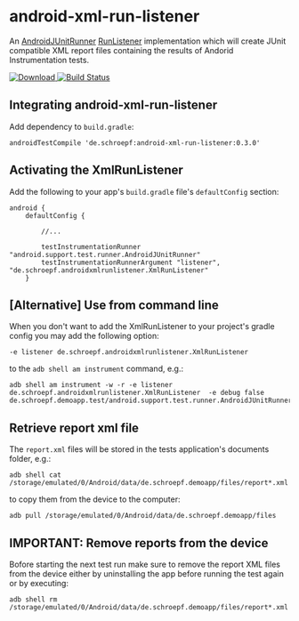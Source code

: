 # android-xml-run-listener

An [AndroidJUnitRunner](https://developer.android.com/reference/android/support/test/runner/AndroidJUnitRunner.html) [RunListener](http://junit.org/junit4/javadoc/latest/org/junit/runner/notification/RunListener.html) implementation which will create JUnit compatible XML report files containing the results of Andorid Instrumentation tests.

[![Download](https://api.bintray.com/packages/schroepf/schroepf/android-xml-run-listener/images/download.svg) ](https://bintray.com/schroepf/schroepf/android-xml-run-listener/_latestVersion)
[![Build Status](https://travis-ci.org/schroepf/TestLab.svg?branch=master)](https://travis-ci.org/schroepf/TestLab)

## Integrating android-xml-run-listener

Add dependency to `build.gradle`:

```
androidTestCompile 'de.schroepf:android-xml-run-listener:0.3.0'
```

## Activating the XmlRunListener

Add the following to your app's `build.gradle` file's `defaultConfig` section:
```
android {
    defaultConfig {

        //...

        testInstrumentationRunner "android.support.test.runner.AndroidJUnitRunner"
        testInstrumentationRunnerArgument "listener", "de.schroepf.androidxmlrunlistener.XmlRunListener"
    }
```

## [Alternative] Use from command line

When you don't want to add the XmlRunListener to your project's gradle config you may add the following option:
```
-e listener de.schroepf.androidxmlrunlistener.XmlRunListener
```
to the `adb shell am instrument` command, e.g.:
```
adb shell am instrument -w -r -e listener de.schroepf.androidxmlrunlistener.XmlRunListener  -e debug false de.schroepf.demoapp.test/android.support.test.runner.AndroidJUnitRunner
```

## Retrieve report xml file

The `report.xml` files will be stored in the tests application's documents folder, e.g.:
```
adb shell cat /storage/emulated/0/Android/data/de.schroepf.demoapp/files/report*.xml
```

to copy them from the device to the computer:
```
adb pull /storage/emulated/0/Android/data/de.schroepf.demoapp/files
```

## IMPORTANT: Remove reports from the device

Bofore starting the next test run make sure to remove the report XML files from the device either by
uninstalling the app before running the test again or by executing:

```
adb shell rm /storage/emulated/0/Android/data/de.schroepf.demoapp/files/report*.xml
```
